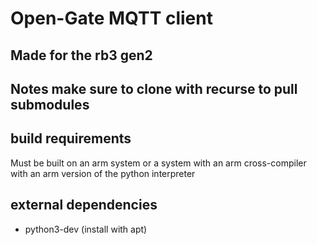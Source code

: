 # Open-Gate MQTT client
## Made for the rb3 gen2
## Notes make sure to clone with recurse to pull submodules

## build requirements
Must be built on an arm system or a system with an arm cross-compiler with an arm version of the python interpreter


## external dependencies
* python3-dev (install with apt)

